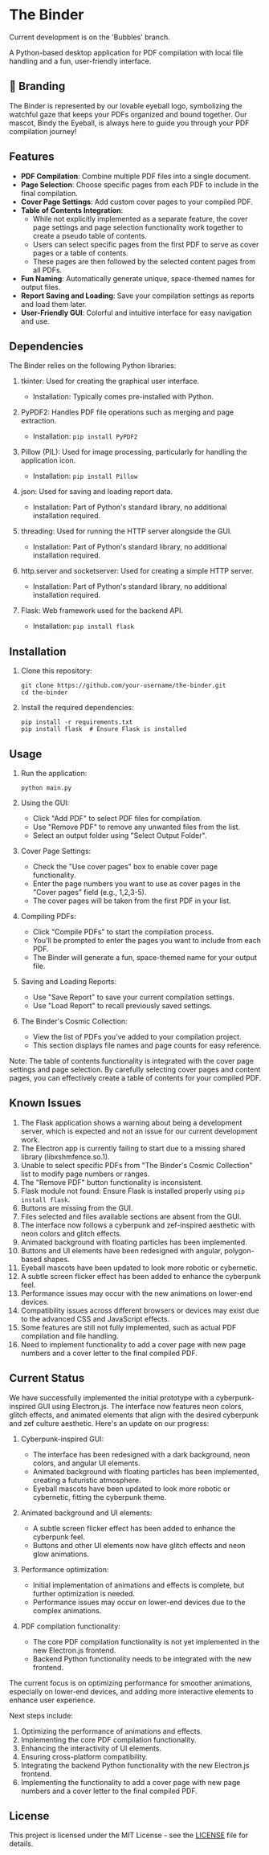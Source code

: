 # The Binder

Current development is on the 'Bubbles' branch.

A Python-based desktop application for PDF compilation with local file handling and a fun, user-friendly interface.

## 🎨 Branding

The Binder is represented by our lovable eyeball logo, symbolizing the watchful gaze that keeps your PDFs organized and bound together. Our mascot, Bindy the Eyeball, is always here to guide you through your PDF compilation journey!

## Features

- **PDF Compilation**: Combine multiple PDF files into a single document.
- **Page Selection**: Choose specific pages from each PDF to include in the final compilation.
- **Cover Page Settings**: Add custom cover pages to your compiled PDF.
- **Table of Contents Integration**: 
  - While not explicitly implemented as a separate feature, the cover page settings and page selection functionality work together to create a pseudo table of contents.
  - Users can select specific pages from the first PDF to serve as cover pages or a table of contents.
  - These pages are then followed by the selected content pages from all PDFs.
- **Fun Naming**: Automatically generate unique, space-themed names for output files.
- **Report Saving and Loading**: Save your compilation settings as reports and load them later.
- **User-Friendly GUI**: Colorful and intuitive interface for easy navigation and use.

## Dependencies

The Binder relies on the following Python libraries:

1. tkinter: Used for creating the graphical user interface.
   - Installation: Typically comes pre-installed with Python.

2. PyPDF2: Handles PDF file operations such as merging and page extraction.
   - Installation: `pip install PyPDF2`

3. Pillow (PIL): Used for image processing, particularly for handling the application icon.
   - Installation: `pip install Pillow`

4. json: Used for saving and loading report data.
   - Installation: Part of Python's standard library, no additional installation required.

5. threading: Used for running the HTTP server alongside the GUI.
   - Installation: Part of Python's standard library, no additional installation required.

6. http.server and socketserver: Used for creating a simple HTTP server.
   - Installation: Part of Python's standard library, no additional installation required.

7. Flask: Web framework used for the backend API.
   - Installation: `pip install flask`

## Installation

1. Clone this repository:
   ```
   git clone https://github.com/your-username/the-binder.git
   cd the-binder
   ```

2. Install the required dependencies:
   ```
   pip install -r requirements.txt
   pip install flask  # Ensure Flask is installed
   ```

## Usage

1. Run the application:
   ```
   python main.py
   ```

2. Using the GUI:
   - Click "Add PDF" to select PDF files for compilation.
   - Use "Remove PDF" to remove any unwanted files from the list.
   - Select an output folder using "Select Output Folder".

3. Cover Page Settings:
   - Check the "Use cover pages" box to enable cover page functionality.
   - Enter the page numbers you want to use as cover pages in the "Cover pages" field (e.g., 1,2,3-5).
   - The cover pages will be taken from the first PDF in your list.

4. Compiling PDFs:
   - Click "Compile PDFs" to start the compilation process.
   - You'll be prompted to enter the pages you want to include from each PDF.
   - The Binder will generate a fun, space-themed name for your output file.

5. Saving and Loading Reports:
   - Use "Save Report" to save your current compilation settings.
   - Use "Load Report" to recall previously saved settings.

6. The Binder's Cosmic Collection:
   - View the list of PDFs you've added to your compilation project.
   - This section displays file names and page counts for easy reference.

Note: The table of contents functionality is integrated with the cover page settings and page selection. By carefully selecting cover pages and content pages, you can effectively create a table of contents for your compiled PDF.

## Known Issues

1. The Flask application shows a warning about being a development server, which is expected and not an issue for our current development work.
2. The Electron app is currently failing to start due to a missing shared library (libxshmfence.so.1).
3. Unable to select specific PDFs from "The Binder's Cosmic Collection" list to modify page numbers or ranges.
4. The "Remove PDF" button functionality is inconsistent.
5. Flask module not found: Ensure Flask is installed properly using `pip install flask`.
6. Buttons are missing from the GUI.
7. Files selected and files available sections are absent from the GUI.
8. The interface now follows a cyberpunk and zef-inspired aesthetic with neon colors and glitch effects.
9. Animated background with floating particles has been implemented.
10. Buttons and UI elements have been redesigned with angular, polygon-based shapes.
11. Eyeball mascots have been updated to look more robotic or cybernetic.
12. A subtle screen flicker effect has been added to enhance the cyberpunk feel.
13. Performance issues may occur with the new animations on lower-end devices.
14. Compatibility issues across different browsers or devices may exist due to the advanced CSS and JavaScript effects.
15. Some features are still not fully implemented, such as actual PDF compilation and file handling.
16. Need to implement functionality to add a cover page with new page numbers and a cover letter to the final compiled PDF.

## Current Status

We have successfully implemented the initial prototype with a cyberpunk-inspired GUI using Electron.js. The interface now features neon colors, glitch effects, and animated elements that align with the desired cyberpunk and zef culture aesthetic. Here's an update on our progress:

1. Cyberpunk-inspired GUI:
   - The interface has been redesigned with a dark background, neon colors, and angular UI elements.
   - Animated background with floating particles has been implemented, creating a futuristic atmosphere.
   - Eyeball mascots have been updated to look more robotic or cybernetic, fitting the cyberpunk theme.

2. Animated background and UI elements:
   - A subtle screen flicker effect has been added to enhance the cyberpunk feel.
   - Buttons and other UI elements now have glitch effects and neon glow animations.

3. Performance optimization:
   - Initial implementation of animations and effects is complete, but further optimization is needed.
   - Performance issues may occur on lower-end devices due to the complex animations.

4. PDF compilation functionality:
   - The core PDF compilation functionality is not yet implemented in the new Electron.js frontend.
   - Backend Python functionality needs to be integrated with the new frontend.

The current focus is on optimizing performance for smoother animations, especially on lower-end devices, and adding more interactive elements to enhance user experience.

Next steps include:
1. Optimizing the performance of animations and effects.
2. Implementing the core PDF compilation functionality.
3. Enhancing the interactivity of UI elements.
4. Ensuring cross-platform compatibility.
5. Integrating the backend Python functionality with the new Electron.js frontend.
6. Implementing the functionality to add a cover page with new page numbers and a cover letter to the final compiled PDF.

## License

This project is licensed under the MIT License - see the [LICENSE](LICENSE) file for details.
